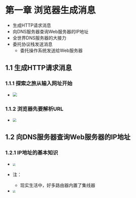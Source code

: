 # 第一章 浏览器生成消息

+ 生成HTTP请求消息
+ 向DNS服务器查询Web服务器的IP地址
+ 全世界DNS服务器的大接力
+ 委托协议栈发送消息
  + 委托操作系统发送给Web服务器

## 1.1 生成HTTP请求消息

### 1.1.1 探索之旅从输入网址开始

+ <img src="C:\Users\包志龙\Desktop\常用\file\mark down笔记\图片\Snipaste_2020-03-09_08-52-47.png" style="zoom:80%;" />

### 1.1.2 浏览器先要解析URL

+ <img src="C:\Users\包志龙\Desktop\常用\file\mark down笔记\图片\Snipaste_2020-03-09_08-54-50.png" style="zoom:67%;" />

## 1.2 向DNS服务器查询Web服务器的IP地址

### 1.2.1 IP地址的基本知识

+ <img src="C:\Users\包志龙\Desktop\常用\file\mark down笔记\图片\Snipaste_2020-03-09_09-04-19.png" style="zoom:50%;" />

+ 注：
  + 现实生活中，好多路由器内置了集线器
+ <img src="C:\Users\包志龙\Desktop\常用\file\mark down笔记\图片\Snipaste_2020-03-09_09-07-55.png" style="zoom:50%;" />